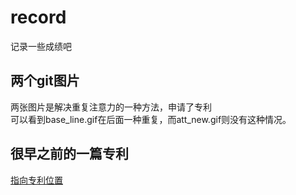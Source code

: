 # record
记录一些成绩吧
## 两个git图片
两张图片是解决重复注意力的一种方法，申请了专利<br/>
可以看到base_line.gif在后面一种重复，而att_new.gif则没有这种情况。
## 很早之前的一篇专利
[指向专利位置](https://zhuanli.tianyancha.com/6c7b526ef893cfa88100bd930804cbb7)
